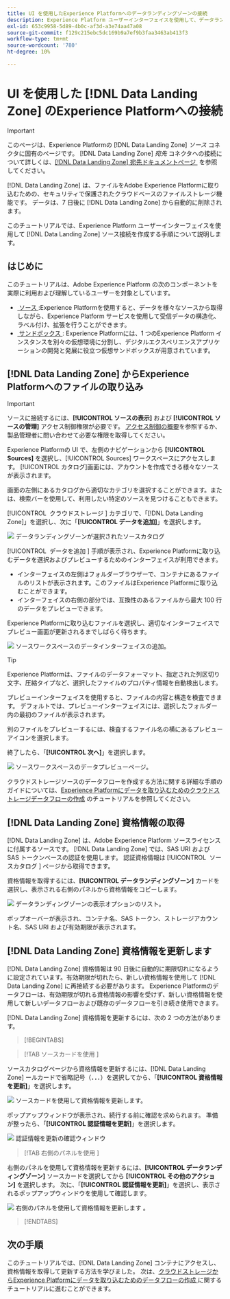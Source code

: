 ```yaml
---
title: UI を使用したExperience Platformへのデータランディングゾーンの接続
description: Experience Platform ユーザーインターフェイスを使用して、データランディングゾーンソースコネクタを作成する方法を説明します。
exl-id: 653c9958-5d89-4b0c-af3d-a3e74aa47a08
source-git-commit: f129c215ebc5dc169b9a7ef9b3faa3463ab413f3
workflow-type: tm+mt
source-wordcount: '780'
ht-degree: 10%

---
```


# UI を使用した [!DNL Data Landing Zone] のExperience Platformへの接続

>[!IMPORTANT]
>
>このページは、Experience Platformの [!DNL Data Landing Zone] *ソース* コネクタに固有のページです。 [!DNL Data Landing Zone] *宛先* コネクタへの接続について詳しくは、[[!DNL Data Landing Zone]  宛先ドキュメントページ &#x200B;](/help/destinations/catalog/cloud-storage/data-landing-zone.md) を参照してください。

[!DNL Data Landing Zone] は、ファイルをAdobe Experience Platformに取り込むための、セキュリティで保護されたクラウドベースのファイルストレージ機能です。 データは、7 日後に [!DNL Data Landing Zone] から自動的に削除されます。

このチュートリアルでは、Experience Platform ユーザーインターフェイスを使用して [!DNL Data Landing Zone] ソース接続を作成する手順について説明します。

## はじめに

このチュートリアルは、Adobe Experience Platform の次のコンポーネントを実際に利用および理解しているユーザーを対象としています。

* [&#x200B; ソース &#x200B;](../../../../home.md):Experience Platformを使用すると、データを様々なソースから取得しながら、Experience Platform サービスを使用して受信データの構造化、ラベル付け、拡張を行うことができます。
* [&#x200B; サンドボックス &#x200B;](../../../../../sandboxes/home.md): Experience Platformには、1 つのExperience Platform インスタンスを別々の仮想環境に分割し、デジタルエクスペリエンスアプリケーションの開発と発展に役立つ仮想サンドボックスが用意されています。

## [!DNL Data Landing Zone] からExperience Platformへのファイルの取り込み

>[!IMPORTANT]
>
> ソースに接続するには、**[!UICONTROL ソースの表示]** および **[!UICONTROL ソースの管理]** アクセス制御権限が必要です。 [アクセス制御の概要](../../../../../access-control/home.md)を参照するか、製品管理者に問い合わせて必要な権限を取得してください。

Experience Platformの UI で、左側のナビゲーションから **[!UICONTROL Sources]** を選択し、[!UICONTROL Sources] ワークスペースにアクセスします。 [!UICONTROL カタログ]画面には、アカウントを作成できる様々なソースが表示されます。

画面の左側にあるカタログから適切なカテゴリを選択することができます。または、検索バーを使用して、利用したい特定のソースを見つけることもできます。

[!UICONTROL &#x200B; クラウドストレージ &#x200B;] カテゴリで、「[!DNL Data Landing Zone]」を選択し、次に「**[!UICONTROL データを追加]**」を選択します。

![&#x200B; データランディングゾーンが選択されたソースカタログ &#x200B;](../../../../images/tutorials/create/dlz/catalog.png)

[!UICONTROL &#x200B; データを追加 &#x200B;] 手順が表示され、Experience Platformに取り込むデータを選択およびプレビューするためのインターフェイスが利用できます。

* インターフェイスの左側はフォルダーブラウザーで、コンテナにあるファイルのリストが表示されます。このファイルはExperience Platformに取り込むことができます。
* インターフェイスの右側の部分では、互換性のあるファイルから最大 100 行のデータをプレビューできます。

Experience Platformに取り込むファイルを選択し、適切なインターフェイスでプレビュー画面が更新されるまでしばらく待ちます。

![&#x200B; ソースワークスペースのデータインターフェイスの追加。](../../../../images/tutorials/create/dlz/add-data.png)

>[!TIP]
>
>Experience Platformは、ファイルのデータフォーマット、指定された列区切り文字、圧縮タイプなど、選択したファイルのプロパティ情報を自動検出します。

プレビューインターフェイスを使用すると、ファイルの内容と構造を検査できます。 デフォルトでは、プレビューインターフェイスには、選択したフォルダー内の最初のファイルが表示されます。

別のファイルをプレビューするには、検査するファイル名の横にあるプレビューアイコンを選択します。

終了したら、「**[!UICONTROL 次へ]**」を選択します。

![&#x200B; ソースワークスペースのデータプレビューページ。](../../../../images/tutorials/create/dlz/file-detection.png)

クラウドストレージソースのデータフローを作成する方法に関する詳細な手順のガイドについては、[Experience Platformにデータを取り込むためのクラウドストレージデータフローの作成 &#x200B;](../../dataflow/batch/cloud-storage.md) のチュートリアルを参照してください。

## [!DNL Data Landing Zone] 資格情報の取得

[!DNL Data Landing Zone] は、Adobe Experience Platform ソースライセンスに付属するソースです。 [!DNL Data Landing Zone] では、SAS URI および SAS トークンベースの認証を使用します。 認証資格情報は [!UICONTROL &#x200B; ソースカタログ &#x200B;] ページから取得できます。

資格情報を取得するには、**[!UICONTROL データランディングゾーン]** カードを選択し、表示される右側のパネルから資格情報をコピーします。

![&#x200B; データランディングゾーンの表示オプションのリスト。](../../../../images/tutorials/create/dlz/view-credentials.png)

ポップオーバーが表示され、コンテナ名、SAS トークン、ストレージアカウント名、SAS URI および有効期限が表示されます。

## [!DNL Data Landing Zone] 資格情報を更新します

[!DNL Data Landing Zone] 資格情報は 90 日後に自動的に期限切れになるように設定されています。有効期限が切れたら、新しい資格情報を使用して [!DNL Data Landing Zone] に再接続する必要があります。 Experience Platformのデータフローは、有効期限が切れる資格情報の影響を受けず、新しい資格情報を使用して新しいデータフローおよび既存のデータフローを引き続き使用できます。

[!DNL Data Landing Zone] 資格情報を更新するには、次の 2 つの方法があります。

>[!BEGINTABS]

>[!TAB  ソースカードを使用 ]

ソースカタログページから資格情報を更新するには、[!DNL Data Landing Zone] ールカードで省略記号（**`...`**）を選択してから、「**[!UICONTROL 資格情報を更新]**」を選択します。

![&#x200B; ソースカードを使用して資格情報を更新します。](../../../../images/tutorials/create/dlz/refresh-with-card.png)

ポップアップウィンドウが表示され、続行する前に確認を求められます。 準備が整ったら、「**[!UICONTROL 認証情報を更新]**」を選択します。

![&#x200B; 認証情報を更新の確認ウィンドウ &#x200B;](../../../../images/tutorials/create/dlz/confirm.png)

>[!TAB  右側のパネルを使用 ]

右側のパネルを使用して資格情報を更新するには、**[!UICONTROL データランディングゾーン]** ソースカードを選択してから **[!UICONTROL その他のアクション]** を選択します。 次に、「**[!UICONTROL 認証情報を更新]**」を選択し、表示されるポップアップウィンドウを使用して確認します。

![&#x200B; 右側のパネルを使用して資格情報を更新します &#x200B;](../../../../images/tutorials/create/dlz/refresh-with-right-rail.png)。

>[!ENDTABS]

## 次の手順

このチュートリアルでは、[!DNL Data Landing Zone] コンテナにアクセスし、資格情報を取得して更新する方法を学びました。 次は、[&#x200B; クラウドストレージからExperience Platformにデータを取り込むためのデータフローの作成 &#x200B;](../../dataflow/batch/cloud-storage.md) に関するチュートリアルに進むことができます。
